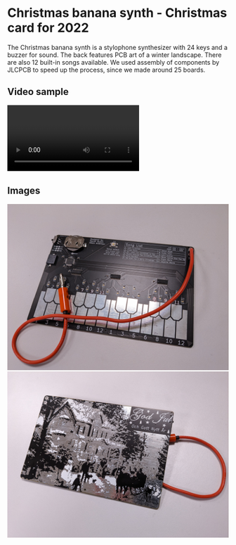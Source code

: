 # Christmas banana synth - Christmas card for 2022

The Christmas banana synth is a stylophone synthesizer with 24 keys and a buzzer for sound. The back features PCB art of a winter landscape. There are also 12 built-in songs available. We used assembly of components by JLCPCB to speed up the process, since we made around 25 boards.

## Video sample
![Demo video](Img/Demo.mp4)

## Images
![Front of PCB ](Img/Front.jpg)
![Back of PCB](Img/Back.jpg)
